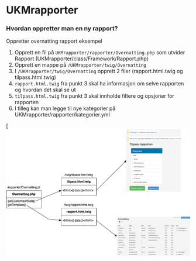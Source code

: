 # UKMrapporter

### Hvordan oppretter man en ny rapport?
Oppretter overnatting rapport eksempel
1. Opprett en fil på `UKMrapporter/rapporter/Overnatting.php` som utvider Rapport (UKMrapporter/class/Framework/Rapport.php)
2. Opprett en mappe på `/UKMrapporter/twig/Overnatting`
3. I `/UKMrapporter/twig/Overnatting` opprett 2 filer (rapport.html.twig og tilpass.html.twig)
4. `rapport.html.twig` fra punkt 3 skal ha informasjon om selve rapporten og hvordan det skal se ut
5. `tilpass.html.twig` fra punkt 3 skal innholde filtere og opsjoner for rapporten
6. I tilleg kan man legge til nye kategorier på UKMrapporter/rapporter/kategorier.yml

[![Visualisering av ny rapport](https://github.com/UKMNorge/UKMrapporter/blob/master/docs/img/Rapporter%20-%20Ny%20rapport.png?raw=true)
